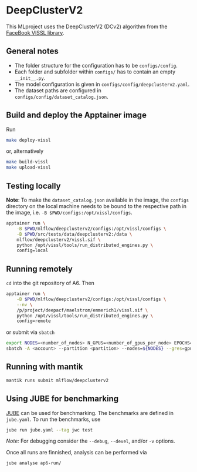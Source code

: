 # DeepClusterV2

This MLproject uses the DeepClusterV2 (DCv2) algorithm from the
[FaceBook VISSL library](https://github.com/facebookresearch/vissl).

## General notes

* The folder structure for the configuration has to be `configs/config`.
* Each folder and subfolder within `configs/` has to contain an empty `__init__.py`.
* The model configuration is given in `configs/config/deepclusterv2.yaml`.
* The dataset paths are configured in `configs/config/dataset_catalog.json`.

## Build and deploy the Apptainer image

Run

```bash
make deploy-vissl
```

or, alternatively

```bash
make build-vissl
make upload-vissl
```

## Testing locally

**Note**: To make the `dataset_catalog.json` available in the image, the `configs` directory
on the local machine needs to be bound to the respective path in the image, i.e. `-B $PWD/configs:/opt/vissl/configs`.

```bash
apptainer run \
    -B $PWD/mlflow/deepclusterv2/configs:/opt/vissl/configs \
    -B $PWD/src/tests/data/deepclusterv2:/data \
    mlflow/deepclusterv2/vissl.sif \
    python /opt/vissl/tools/run_distributed_engines.py \
    config=local
```

## Running remotely

`cd` into the git repository of A6. Then

```bash
apptainer run \
    -B $PWD/mlflow/deepclusterv2/configs:/opt/vissl/configs \
    --nv \
    /p/project/deepacf/maelstrom/emmerich1/vissl.sif \
    python /opt/vissl/tools/run_distributed_engines.py \
    config=remote
```

or submit via `sbatch`

```bash
export NODES=<number_of_nodes> N_GPUS=<number_of_gpus_per_node> EPOCHS=<number_of_epochs>
sbatch -A <account> --partition <partition> --nodes=${NODES} --gres=gpu:${N_GPUS} mlflow/deepclusterv2/run.sbatch
```

## Running with mantik

```bash
mantik runs submit mlflow/deepclusterv2
```

## Using JUBE for benchmarking

[JUBE](https://apps.fz-juelich.de/jsc/jube/jube2/docu/) can be used for benchmarking.
The benchmarks are defined in `jube.yaml`.
To run the benchmarks, use

```bash
jube run jube.yaml --tag jwc test
```

*Note:*
For debugging consider the `--debug`, `--devel`, and/or `-v` options.

Once all runs are finnished, analysis can be performed via

```bash
jube analyse ap6-run/
```
